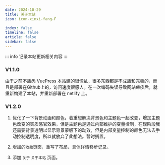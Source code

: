 ```yaml
---
date: 2024-10-29
title: 关于本站
icon: icon-xinxi-fang-F

index: false
timeline: false
article: false
sidebar: false
---
```

::: info 
    记录本站更新相关内容
:::

### V1.1.0
由于之前不熟悉 VuePress 本站建的很慌乱，很多东西都是不成熟和完善的，而且是部署在Github上的，访问速度很感人。在一次编码失误导致网站瘫痪后，就重新构建了本站，并重新部署在 netlify 上。

### V1.2.0
1. 优化了一下背景动画和颜色，着重想解决背景色和主题色一起改变，增加主题色改变的实质感官效果，但是主题色是通过内部维护的变量控制，在现阶段我还需要背景透明以显示背景蒙版下的动效，但是内部变量控制的颜色无法去手动控制透明度，所以就放弃了此想法。暂时搁置。

2. 增加的`收藏`页面，重写了布局，具体详情移步记录。

3. 添加 `关于` `关于本站` 页面。